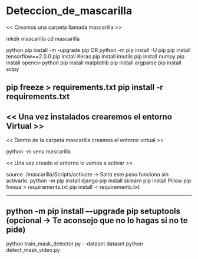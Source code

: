# Deteccion_de_mascarilla

<< Creamos una carpeta llamada mascarilla >>

mkdir mascarilla
cd mascarilla

python pip install -m -upgrade pip  OR  python -m pip install -U pip
pip install tensorflow==2.0.0
pip install Keras
pip install imutils
pip install numpy
pip install opencv-python
pip install matplotlib
pip install argparse
pip install scipy

pip freeze > requirements.txt
pip install -r requirements.txt
----------------------------------------------------------------
<< Una vez instalados crearemos el entorno Virtual >>
----------------------------------------------------------------
<< Dentro de la carpeta mascarilla creamos el entorno virtual >>

python -m venv mascarilla

<< Una vez creado el entorno lo vamos a activar >>

source ./mascarilla/Scripts/activate   -> Salta este paso funciona sin activarlo.
python -m   pip install django
pip install sklearn
pip install Pillow
pip freeze > requirements.txt
pip install -r requirements.txt

--------------------------------------------------------------
python -m pip install –-upgrade pip setuptools   (opcional -> Te aconsejo que no lo hagas si no te pide)
--------------------------------------------------------------

python train_mask_detector.py --dataset dataset
python detect_mask_video.py


